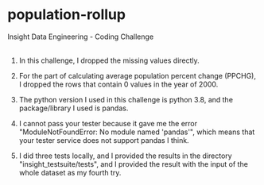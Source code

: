 # population-rollup
Insight Data Engineering - Coding Challenge
<br />
<br />
1. In this challenge, I dropped the missing values directly.

2. For the part of calculating average population percent change (PPCHG), I dropped the rows that contain 0 values in the year of 2000. 

3. The python version I used in this challenge is python 3.8, and the package/library I used is pandas.

4. I cannot pass your tester because it gave me the error "ModuleNotFoundError: No module named 'pandas'", which means that your tester service does not support pandas I think.

5. I did three tests locally, and I provided the results in the directory "insight_testsuite/tests", and I provided the result with the input of the whole dataset as my fourth try.
